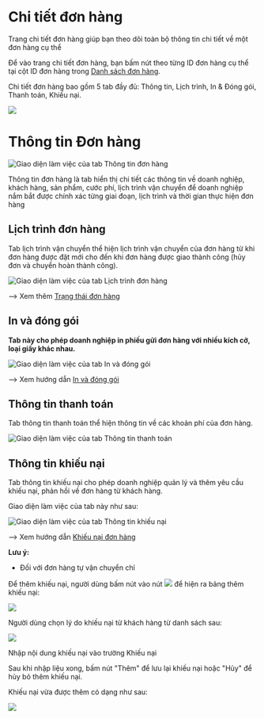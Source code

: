 #  Chi tiết đơn hàng

Trang chi tiết đơn hàng giúp bạn theo dõi toàn bộ thông tin chi tiết về một đơn hàng cụ thể

Để vào trang chi tiết đơn hàng, bạn bấm nút theo từng ID đơn hàng cụ thể tại cột ID đơn hàng trong [Danh sách đơn hàng](https://new.nhanh.vn/order/manage/index).

Chi tiết đơn hàng bao gồm 5 tab đầy đủ: Thông tin, Lịch trình,  In & Đóng gói, Thanh toán, Khiếu nại.

![](https://raw.githubusercontent.com/nhanhapi/manual/master/docs/don-hang/img/chi-tiet-don-hang-9.png)

# Thông tin Đơn hàng

![Giao diện làm việc của tab Thông tin đơn hàng](https://raw.githubusercontent.com/nhanhapi/manual/master/docs/don-hang/img/chi-tiet-don-hang-1.png)

Thông tin đơn hàng là tab hiển thị chi tiết các thông tin về doanh nghiệp, khách hàng, sản phẩm, cước phí, lịch trình vận chuyển để doanh nghiệp nắm bắt được chính xác từng giai đoạn, lịch trình và thời gian thực hiện đơn hàng

## Lịch trình đơn hàng

Tab lịch trình vận chuyển thể hiện lịch trình vận chuyển của đơn hàng từ khi đơn hàng được đặt mới cho đến khi đơn hàng được giao thành công (hủy đơn và chuyển hoàn thành công). 

![Giao diện làm việc của tab Lịch trình đơn hàng](https://raw.githubusercontent.com/nhanhapi/manual/master/docs/don-hang/img/chi-tiet-don-hang-2.png)

--> Xem thêm [Trạng thái đơn hàng](https://manual.nhanh.vn/don-hang/danh-sach-don-hang/trang-thai-don-hang)

## In và đóng gói

**Tab này cho phép doanh nghiệp in phiếu gửi đơn hàng với nhiều kích cỡ, loại giấy khác nhau.**

![Giao diện làm việc của tab In và đóng gói](https://raw.githubusercontent.com/nhanhapi/manual/master/docs/don-hang/img/chi-tiet-don-hang-3.png)

--> Xem hướng dẫn [In và đóng gói](https://manual.nhanh.vn/don-hang/quy-trinh-xu-ly-don-hang/in-va-dong-goi-don-hang)

## Thông tin thanh toán

Tab thông tin thanh toán thể hiện thông tin về các khoản phí của đơn hàng.

![Giao diện làm việc của tab Thông tin thanh toán](link)

## Thông tin khiếu nại

Tab thông tin khiếu nại cho phép doanh nghiệp quản lý và thêm yêu cầu khiếu nại, phản hồi về đơn hàng từ khách hàng. 

Giao diện làm việc của tab này như sau:

![Giao diện làm việc của tab Thông tin khiếu nại](https://raw.githubusercontent.com/nhanhapi/manual/master/docs/don-hang/img/chi-tiet-don-hang-4.png)

--> Xem hướng dẫn [Khiếu nại đơn hàng](https://manual.nhanh.vn/don-hang/khieu-nai-don-hang)


**Lưu ý:**
- Đối với đơn hàng tự vận chuyển chỉ 

Để thêm khiếu nại, người dùng bấm nút vào nút ![](https://raw.githubusercontent.com/nhanhapi/manual/master/docs/don-hang/img/chi-tiet-don-hang-5.png)  để hiện ra bảng thêm khiếu nại:

![](https://raw.githubusercontent.com/nhanhapi/manual/master/docs/don-hang/img/chi-tiet-don-hang-6.png)

Người dùng chọn lý do khiếu nại từ khách hàng từ danh sách sau:

![](https://raw.githubusercontent.com/nhanhapi/manual/master/docs/don-hang/img/chi-tiet-don-hang-7.png)

Nhập nội dung khiếu nại vào trường Khiếu nại

Sau khi nhập liệu xong, bấm nút "Thêm" để lưu lại khiếu nại hoặc "Hủy" để hủy bỏ thêm khiếu nại.

Khiếu nại vừa được thêm có dạng như sau:

![](https://raw.githubusercontent.com/nhanhapi/manual/master/docs/don-hang/img/chi-tiet-don-hang-8.png)




